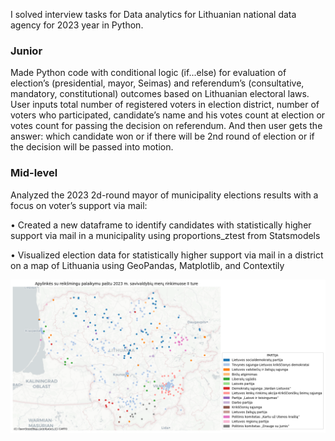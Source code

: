 I solved interview tasks for Data analytics for Lithuanian national data agency for 2023 year in Python.

### Junior 

Made Python code with conditional logic (if...else) for evaluation of election’s (presidential, mayor, Seimas) and referendum’s (consultative, mandatory, constitutional) outcomes based on Lithuanian electoral laws. 
User inputs total number of registered voters in election district, number of voters who participated, candidate’s name and his votes count at election or votes count for passing the decision on referendum. 
And then user gets the answer: which candidate won or if there will be 2nd round of election or if the decision will be passed into motion.

### Mid-level 

Analyzed the 2023 2d-round mayor of municipality elections results with a focus on voter’s support via mail:

•	Created a new dataframe to identify candidates with statistically higher support via mail in a municipality using proportions_ztest from Statsmodels

•	Visualized election data for statistically higher support via mail in a district on a map of Lithuania using GeoPandas, Matplotlib, and Contextily


![Chart 1](map_new.jpg)
